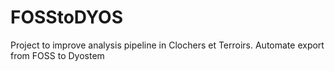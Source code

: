 # FOSStoDYOS
Project to improve analysis pipeline in Clochers et Terroirs. Automate export from FOSS to Dyostem
